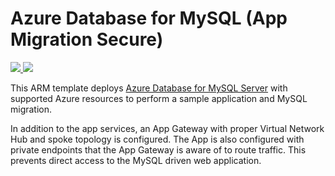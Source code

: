 # Azure Database for MySQL (App Migration Secure)

<a href="https://portal.azure.com/#create/Microsoft.Template/uri/https%3A%2F%2Fraw.githubusercontent.com%2FAzure%2Fazure-mysql%2Fmaster%2Farm-templates%2FExampleWithMigrationSecure%2Ftemplate.json" target="_blank">
    <img src="http://azuredeploy.net/deploybutton.png" />
</a>
<a href="http://armviz.io/#/?load=https%3A%2F%2Fraw.githubusercontent.com%2FAzure%2Fazure-mysql%2Fmaster%2Farm-templates%2FExampleWithMigrationSecure%2Ftemplate.json" target="_blank">
    <img src="http://armviz.io/visualizebutton.png"/>
</a>

This ARM template deploys [Azure Database for MySQL Server](https://docs.microsoft.com/en-us/azure/mysql/overview) with supported Azure resources to perform a sample application and MySQL migration.

In addition to the app services, an App Gateway with proper Virtual Network Hub and spoke topology is configured.  The App is also configured with private endpoints that the App Gateway is aware of to route traffic.  This prevents direct access to the MySQL driven web application.
